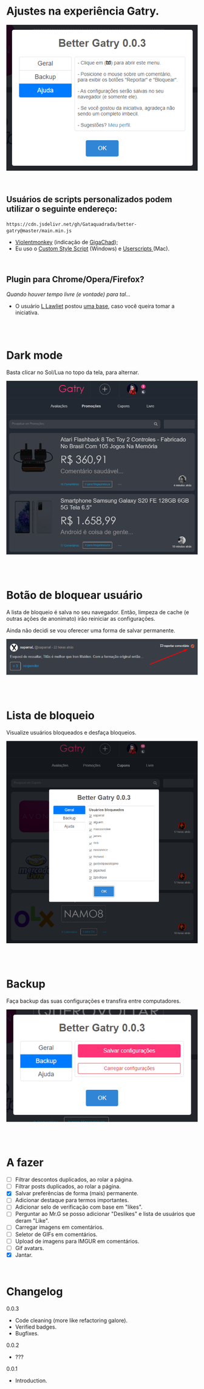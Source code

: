 # Ajustes na experiência Gatry.

![Screenshot_5.png](/screenshot_5.png)

<br>

## Usuários de scripts personalizados podem utilizar o seguinte endereço:

`https://cdn.jsdelivr.net/gh/Gataquadrada/better-gatry@master/main.min.js`

-   [Violentmonkey](https://violentmonkey.github.io) (indicação de [GigaChad](https://gatry.com/usuarios/detalhe/GigaChad));
-   Eu uso o [Custom Style Script](https://chrome.google.com/webstore/detail/custom-style-script/ecjfaoeopefafjpdgnfcjnhinpbldjij) (Windows) e [Userscripts ](https://apps.apple.com/us/app/userscripts/id1463298887) (Mac).

<br>

## Plugin para Chrome/Opera/Firefox?

_Quando houver tempo livre (e vontade) para tal..._

-   O usuário [L Lawliet](https://gatry.com/usuarios/detalhe/TheTwoD) postou [uma base](chrome-plugin-base), caso você queira tomar a iniciativa.

<br>
<br>

# Dark mode

Basta clicar no Sol/Lua no topo da tela, para alternar.

![Screenshot_1.png](/screenshot_1.png)

<br> 
<br>

# Botão de bloquear usuário

A lista de bloqueio é salva no seu navegador. Então, limpeza de cache (e outras ações de anonimato) irão reiniciar as configurações.

Ainda não decidi se vou oferecer uma forma de salvar permanente.

![Screenshot_2.png](/screenshot_2.png)

<br> 
<br>

# Lista de bloqueio

Visualize usuários bloqueados e desfaça bloqueios.

![Screenshot_3.png](/screenshot_3.png)

<br>
<br>

# Backup

Faça backup das suas configurações e transfira entre computadores.

![Screenshot_4.png](/screenshot_4.png)

<br>
<br>

# A fazer

-   [ ] Filtrar descontos duplicados, ao rolar a página.
-   [ ] Filtrar posts duplicados, ao rolar a página.
-   [x] Salvar preferências de forma (mais) permanente.
-   [ ] Adicionar destaque para termos importantes.
-   [ ] Adicionar selo de verificação com base em "likes".
-   [ ] Perguntar ao Mr.G se posso adicionar "Deslikes" e lista de usuários que deram "Like".
-   [ ] Carregar imagens em comentários.
-   [ ] Seletor de GIFs em comentários.
-   [ ] Upload de imagens para IMGUR em comentários.
-   [ ] Gif avatars.
-   [x] Jantar.

<br>

# Changelog

0.0.3

-   Code cleaning (more like refactoring galore).
-   Verified badges.
-   Bugfixes.

0.0.2

-   ???

0.0.1

-   Introduction.
